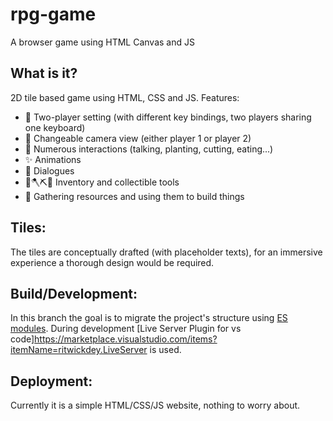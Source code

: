 # rpg-game
A browser game using HTML Canvas and JS

## What is it?
2D tile based game using HTML, CSS and JS. Features:

* 🔗 Two-player setting (with different key bindings, two players sharing one keyboard)
* 🎥 Changeable camera view (either player 1 or player 2) 
* 💖 Numerous interactions (talking, planting, cutting, eating...)
* ✨ Animations
* 💬 Dialogues
* 👛🪓⛏️🔨 Inventory and collectible tools
* 🤗 Gathering resources and using them to build things

## Tiles:

The tiles are conceptually drafted (with placeholder texts), for an immersive experience a thorough design would be required.

## Build/Development:
In this branch the goal is to migrate the project's structure using [ES modules](https://developer.mozilla.org/en-US/docs/Web/JavaScript/Guide/Modules).
During development [Live Server Plugin for vs code]https://marketplace.visualstudio.com/items?itemName=ritwickdey.LiveServer is used.

## Deployment:
Currently it is a simple HTML/CSS/JS website, nothing to worry about.